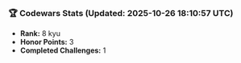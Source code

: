 ### 🏆 Codewars Stats (Updated: 2025-10-26 18:10:57 UTC)

- **Rank:** 8 kyu
- **Honor Points:** 3
- **Completed Challenges:** 1
